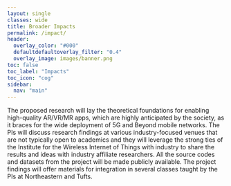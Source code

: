 ```yaml
---
layout: single
classes: wide
title: Broader Impacts
permalink: /impact/
header:
  overlay_color: "#000"
  defaultdefaultoverlay_filter: "0.4"
  overlay_image: images/banner.png
toc: false
toc_label: "Impacts"
toc_icon: "cog"
sidebar:
  nav: "main"
---
```


The proposed research will lay the theoretical foundations for enabling high-quality AR/VR/MR apps, which are highly anticipated by the society, as it braces for the wide deployment of 5G and Beyond mobile networks. The PIs will discuss research findings at various industry-focused venues that are not typically open to academics and they will leverage the strong ties of the Institute for the Wireless Internet of Things with industry to share the results and ideas with industry affiliate researchers. All the source codes and datasets from the project will be made publicly available. The project findings will offer materials for integration in several classes taught by the PIs at Northeastern and Tufts.